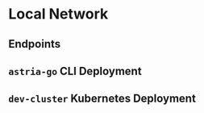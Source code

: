 # Local Network

## Endpoints

## `astria-go` CLI Deployment

## `dev-cluster` Kubernetes Deployment
